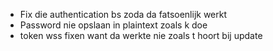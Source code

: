 - Fix die authentication bs zoda da fatsoenlijk werkt
- Password nie opslaan in plaintext zoals k doe
- token wss fixen want da werkte nie zoals t hoort bij update